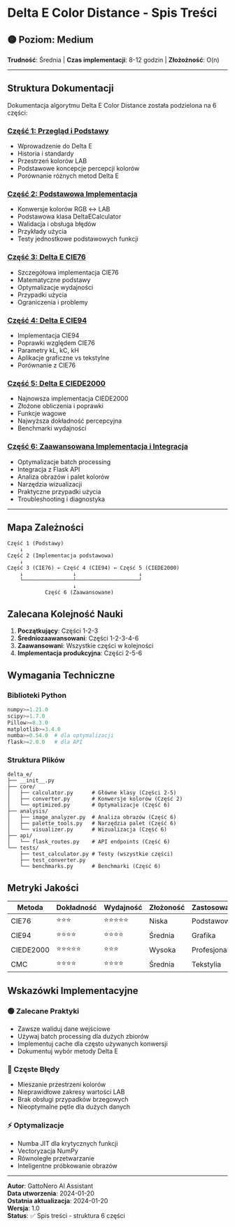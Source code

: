 # Delta E Color Distance - Spis Treści

## 🟡 Poziom: Medium
**Trudność**: Średnia | **Czas implementacji**: 8-12 godzin | **Złożożność**: O(n)

---

## Struktura Dokumentacji

Dokumentacja algorytmu Delta E Color Distance została podzielona na 6 części:

### [Część 1: Przegląd i Podstawy](gatto-WORKING-03-algorithms-07-medium-04-delta-e-1of6.md)
- Wprowadzenie do Delta E
- Historia i standardy
- Przestrzeń kolorów LAB
- Podstawowe koncepcje percepcji kolorów
- Porównanie różnych metod Delta E

### [Część 2: Podstawowa Implementacja](gatto-WORKING-03-algorithms-07-medium-04-delta-e-2of6.md)
- Konwersje kolorów RGB ↔ LAB
- Podstawowa klasa DeltaECalculator
- Walidacja i obsługa błędów
- Przykłady użycia
- Testy jednostkowe podstawowych funkcji

### [Część 3: Delta E CIE76](gatto-WORKING-03-algorithms-07-medium-04-delta-e-3of6.md)
- Szczegółowa implementacja CIE76
- Matematyczne podstawy
- Optymalizacje wydajności
- Przypadki użycia
- Ograniczenia i problemy

### [Część 4: Delta E CIE94](gatto-WORKING-03-algorithms-07-medium-04-delta-e-4of6.md)
- Implementacja CIE94
- Poprawki względem CIE76
- Parametry kL, kC, kH
- Aplikacje graficzne vs tekstylne
- Porównanie z CIE76

### [Część 5: Delta E CIEDE2000](gatto-WORKING-03-algorithms-07-medium-04-delta-e-5of6.md)
- Najnowsza implementacja CIEDE2000
- Złożone obliczenia i poprawki
- Funkcje wagowe
- Najwyższa dokładność percepcyjna
- Benchmarki wydajności

### [Część 6: Zaawansowana Implementacja i Integracja](gatto-WORKING-03-algorithms-07-medium-04-delta-e-6of6.md)
- Optymalizacje batch processing
- Integracja z Flask API
- Analiza obrazów i palet kolorów
- Narzędzia wizualizacji
- Praktyczne przypadki użycia
- Troubleshooting i diagnostyka

---

## Mapa Zależności

```
Część 1 (Podstawy)
    ↓
Część 2 (Implementacja podstawowa)
    ↓
Część 3 (CIE76) ← Część 4 (CIE94) ← Część 5 (CIEDE2000)
    ↓                ↓                    ↓
    └────────────────┴────────────────────┘
                     ↓
            Część 6 (Zaawansowane)
```

## Zalecana Kolejność Nauki

1. **Początkujący**: Części 1-2-3
2. **Średniozaawansowani**: Części 1-2-3-4-6
3. **Zaawansowani**: Wszystkie części w kolejności
4. **Implementacja produkcyjna**: Części 2-5-6

## Wymagania Techniczne

### Biblioteki Python
```python
numpy>=1.21.0
scipy>=1.7.0
Pillow>=8.3.0
matplotlib>=3.4.0
numba>=0.54.0  # dla optymalizacji
flask>=2.0.0   # dla API
```

### Struktura Plików
```
delta_e/
├── __init__.py
├── core/
│   ├── calculator.py      # Główne klasy (Części 2-5)
│   ├── converter.py       # Konwersje kolorów (Część 2)
│   └── optimized.py       # Optymalizacje (Część 6)
├── analysis/
│   ├── image_analyzer.py  # Analiza obrazów (Część 6)
│   ├── palette_tools.py   # Narzędzia palet (Część 6)
│   └── visualizer.py      # Wizualizacja (Część 6)
├── api/
│   └── flask_routes.py    # API endpoints (Część 6)
└── tests/
    ├── test_calculator.py # Testy (wszystkie części)
    ├── test_converter.py
    └── benchmarks.py      # Benchmarki (Część 6)
```

## Metryki Jakości

| Metoda | Dokładność | Wydajność | Złożoność | Zastosowanie |
|--------|------------|-----------|-----------|-------------|
| CIE76 | ⭐⭐⭐ | ⭐⭐⭐⭐⭐ | Niska | Podstawowe |
| CIE94 | ⭐⭐⭐⭐ | ⭐⭐⭐⭐ | Średnia | Grafika |
| CIEDE2000 | ⭐⭐⭐⭐⭐ | ⭐⭐⭐ | Wysoka | Profesjonalne |
| CMC | ⭐⭐⭐⭐ | ⭐⭐⭐⭐ | Średnia | Tekstylia |

## Wskazówki Implementacyjne

### 🟢 Zalecane Praktyki
- Zawsze waliduj dane wejściowe
- Używaj batch processing dla dużych zbiorów
- Implementuj cache dla często używanych konwersji
- Dokumentuj wybór metody Delta E

### 🔴 Częste Błędy
- Mieszanie przestrzeni kolorów
- Nieprawidłowe zakresy wartości LAB
- Brak obsługi przypadków brzegowych
- Nieoptymalne pętle dla dużych danych

### ⚡ Optymalizacje
- Numba JIT dla krytycznych funkcji
- Vectoryzacja NumPy
- Równoległe przetwarzanie
- Inteligentne próbkowanie obrazów

---

**Autor**: GattoNero AI Assistant  
**Data utworzenia**: 2024-01-20  
**Ostatnia aktualizacja**: 2024-01-20  
**Wersja**: 1.0  
**Status**: ✅ Spis treści - struktura 6 części